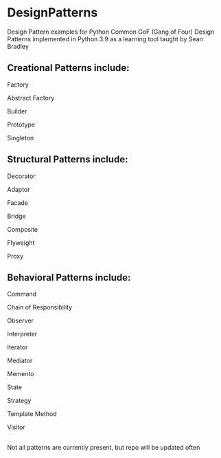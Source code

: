 # DesignPatterns
Design Pattern examples for Python
Common GoF (Gang of Four) Design Patterns implemented in Python 3.9 as a learning tool
taught by Sean Bradley
###
## Creational Patterns include:

Factory

Abstract Factory

Builder

Prototype

Singleton
###
## Structural Patterns include:

Decorator

Adaptor

Facade

Bridge

Composite

Flyweight

Proxy
###
## Behavioral Patterns include:

Command

Chain of Responsibility

Observer

Interpreter

Iterator

Mediator

Memento

State

Strategy

Template Method

Visitor
##
Not all patterns are currently present, but repo will be updated often